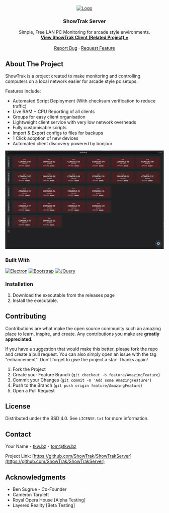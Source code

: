 
<br />
<div align="center">

<a href="https://github.com/ShowTrak/ShowTrakServer">
    <img src="https://tkw.bz/img/ShowTrak.png" alt="Logo" width="120" height="120">
</a>

<h3 align="center">ShowTrak Server</h3>
  <p align="center">
    Simple, Free LAN PC Monitoring for arcade style environments.
    <br />
    <a href="https://github.com/ShowTrak/ShowTrakClient"><strong>View ShowTrak Client (Related Project) »</strong></a>
    <br />
    <br />
    <a href="https://github.com/ShowTrak/ShowTrakServer/issues/new?labels=bug&template=bug-report---.md">Report Bug</a>
    &middot;
    <a href="https://github.com/ShowTrak/ShowTrakServer/issues/new?labels=enhancement&template=feature-request---.md">Request Feature</a>
  </p>
</div>

<!-- ABOUT THE PROJECT -->
## About The Project

ShowTrak is a project created to make monitoring and controlling computers on a local network easier for arcade style pc setups.

Features include:
* Automated Script Deployment (With checksum verification to reduce traffic)
* Live RAM + CPU Reporting of all clients
* Groups for easy client organisation
* Lightweight client service with very low network overheads
* Fully customisable scripts
* Import & Export configs to files for backups
* 1 Click adoption of new devices
* Automated client discovery powered by bonjour

[![ShowTrak Screen Shot][showtrak-screenshot]](https://example.com)

### Built With
[![Electron][Electronjs.org]][Electron-url]
[![Bootstrap][Bootstrap.com]][Bootstrap-url]
[![JQuery][JQuery.com]][JQuery-url]

### Installation
1. Download the executable from the releases page
2. Install the executable.

<!-- CONTRIBUTING -->
## Contributing

Contributions are what make the open source community such an amazing place to learn, inspire, and create. Any contributions you make are **greatly appreciated**.

If you have a suggestion that would make this better, please fork the repo and create a pull request. You can also simply open an issue with the tag "enhancement".
Don't forget to give the project a star! Thanks again!

1. Fork the Project
2. Create your Feature Branch (`git checkout -b feature/AmazingFeature`)
3. Commit your Changes (`git commit -m 'Add some AmazingFeature'`)
4. Push to the Branch (`git push origin feature/AmazingFeature`)
5. Open a Pull Request

<!-- LICENSE -->
## License

Distributed under the BSD 4.0. See `LICENSE.txt` for more information.

<!-- CONTACT -->
## Contact

Your Name - [tkw.bz](https://tkw.bz) - tom@tkw.bz

Project Link: [https://github.com/ShowTrak/ShowTrakServer](https://github.com/ShowTrak/ShowTrakServer)

<!-- ACKNOWLEDGMENTS -->
## Acknowledgments
* Ben Sugrue - Co-Founder
* Cameron Tarplett
* Royal Opera House [Alpha Testing]
* Layered Reality [Beta Testing]

<!-- MARKDOWN LINKS & IMAGES -->
<!-- https://www.markdownguide.org/basic-syntax/#reference-style-links -->

[linkedin-url]: https://www.linkedin.com/in/thomas-kirkman-wood-aa0242190/
[showtrak-logo]: images/icon.png
[showtrak-screenshot]: images/screenshot-1.png
[Electronjs.org]: https://img.shields.io/badge/Electron-563D7C?style=for-the-badge&logo=electron&logoColor=white
[Electron-url]: https://www.electronjs.org/
[Bootstrap.com]: https://img.shields.io/badge/Bootstrap-563D7C?style=for-the-badge&logo=bootstrap&logoColor=white
[Bootstrap-url]: https://getbootstrap.com
[JQuery.com]: https://img.shields.io/badge/jQuery-0769AD?style=for-the-badge&logo=jquery&logoColor=white
[JQuery-url]: https://jquery.com 